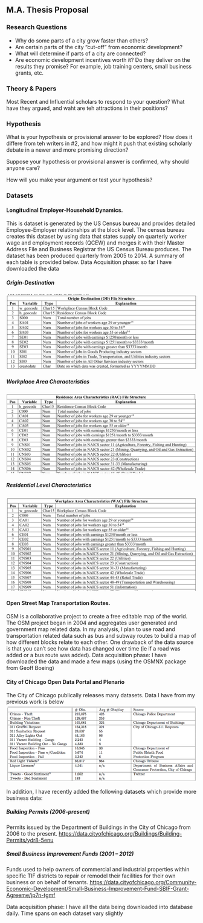 ## M.A. Thesis Proposal

### Research Questions
- Why do some parts of a city grow faster than others?
- Are certain parts of the city “cut-off” from economic development?
- What will determine if parts of a city are connected?
- Are economic development incentives worth it?  Do they deliver on the results they promise?  For example, job training centers, small business grants, etc.


### Theory & Papers

Most Recent and Influential scholars to respond to your question?  What have they argued, and waht are teh attractions in their positions?

### Hypothesis

What is your hypothesis or provisional answer to be explored?  How does it differe from teh writers in #2, and how might it push that existing scholarly debate in a newer and more promising direction?

Suppose your hypothesis or provisional answer is confirmed, why should anyone care?

How will you make your argument or test your hypothesis?


### Datasets
#### Longitudinal Employer-Household Dynamics.  
This is dataset is generated by the US Census bureau and provides detailed Employee-Employer relationships at the block level.  The census bureau creates this dataset by using data that states supply on quarterly worker wage and employment records (QCEW) and merges it with their Master Address File and Business Registrar the US Census Bureau produces. The dataset has been produced quarterly from 2005 to 2014.  A summary of each table is provided below.
Data Acquisition phase: so far I have downloaded the data

##### Origin-Destination 
![](img/img1.png)

##### Workplace Area Characteristics
![](img/img2.png)

##### Residential Level Characteristics
![](img/img3.png)


#### Open Street Map Transportation Routes.  
OSM is a collaborative project to create a free editable map of the world.  The OSM project began in 2004 and aggregates user generated and government map related data. In my analysis, I plan to use road and transportation related data such as bus and subway routes to build a map of how different blocks relate to each other.  One drawback of the data source is that you can’t see how data has changed over time (ie if a road was added or a bus route was added).
Data acquisition phase: I have downloaded the data and made a few maps (using the OSMNX package from Geoff Boeing)

#### City of Chicago Open Data Portal and Plenario
The City of Chicago publically releases many datasets.  Data I have from my previous work is below
![](img/img4.png)

In addition, I have recently added the following datasets which provide more business data:

##### Building Permits (2006-present)
Permits issued by the Department of Buildings in the City of Chicago from 2006 to the present.
https://data.cityofchicago.org/Buildings/Building-Permits/ydr8-5enu

##### Small Business Improvement Funds (2001 – 2012)
Funds used to help owners of commercial and industrial properties within specific TIF districts to repair or remodel their facilities for their own business or on behalf of tenants.
https://data.cityofchicago.org/Community-Economic-Development/Small-Business-Improvement-Fund-SBIF-Grant-Agreeme/jp7n-tgmf

Data acquisition phase: I have all the data being downloaded into database daily.  Time spans on each dataset vary slightly

###


